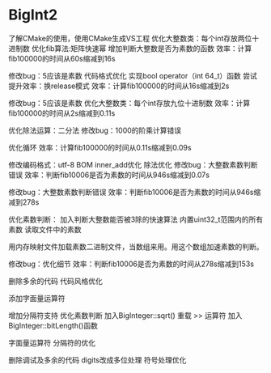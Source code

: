 ﻿# BigInt2

了解CMake的使用，使用CMake生成VS工程
优化大整数类：每个int存放两位十进制数
优化fib算法:矩阵快速幂
增加判断大整数是否为素数的函数
效率：计算fib100000的时间从60s缩减到16s

修改bug：5应该是素数
代码格式优化
实现bool operator（int 64_t）函数
尝试提升效率：换release模式
效率：计算fib100000的时间从16s缩减到2s

修改bug：5应该是素数
优化大整数类：每个int存放九位十进制数
效率：计算fib100000的时间从2s缩减到0.11s

优化除法运算：二分法
修改bug：1000的阶乘计算错误

优化循环
效率：计算fib100000的时间从0.11s缩减到0.09s

修改编码格式：utf-8 BOM
inner_add优化
除法优化
修改bug：大整数素数判断错误
效率：判断fib10006是否为素数的时间从946s缩减到0.07s

修改bug：大整数素数判断错误
效率：判断fib10006是否为素数的时间从946s缩减到278s

优化素数判断：
加入判断大整数能否被3除的快速算法
内置uint32_t范围内的所有素数
读取文件中的素数

用内存映射文件加载素数二进制文件，当数组来用。用这个数组加速素数的判断。

修改bug：优化细节
效率：判断fib10006是否为素数的时间从278s缩减到153s

删除多余的代码
代码风格优化

添加字面量运算符

增加分隔符支持
优化素数判断
加入BigInteger::sqrt()
重载 >> 运算符
加入BigInteger::bitLength()函数

字面量运算符 分隔符的优化

删除调试及多余的代码
digits改成多位处理
符号处理优化
